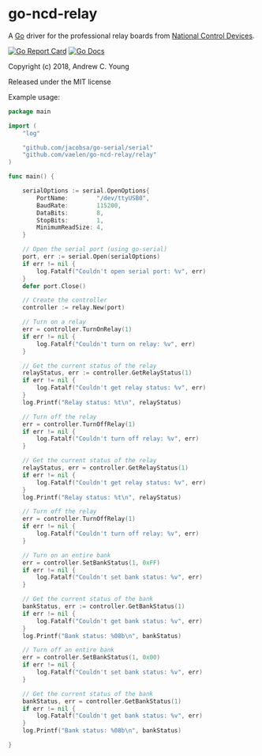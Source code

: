 # go-ncd-relay
A [Go](https://golang.org/) driver for the professional relay boards from [National Control Devices](https://ncd.io/).

[![Go Report Card](https://goreportcard.com/badge/github.com/vaelen/go-ncd-relay/relay)](https://goreportcard.com/report/github.com/vaelen/go-ncd-relay/relay)
[![Go Docs](https://godoc.org/github.com/vaelen/go-ncd-relay/relay?status.svg)](https://godoc.org/github.com/vaelen/go-ncd-relay/relay)

Copyright (c) 2018, Andrew C. Young

Released under the MIT license

Example usage:
```go
package main

import (
	"log"

	"github.com/jacobsa/go-serial/serial"
	"github.com/vaelen/go-ncd-relay/relay"
)

func main() {

	serialOptions := serial.OpenOptions{
		PortName:        "/dev/ttyUSB0",
		BaudRate:        115200,
		DataBits:        8,
		StopBits:        1,
		MinimumReadSize: 4,
	}

	// Open the serial port (using go-serial)
	port, err := serial.Open(serialOptions)
	if err != nil {
		log.Fatalf("Couldn't open serial port: %v", err)
	}
	defer port.Close()

	// Create the controller
	controller := relay.New(port)

	// Turn on a relay
	err = controller.TurnOnRelay(1)
	if err != nil {
		log.Fatalf("Couldn't turn on relay: %v", err)
	}

	// Get the current status of the relay
	relayStatus, err := controller.GetRelayStatus(1)
	if err != nil {
		log.Fatalf("Couldn't get relay status: %v", err)
	}
	log.Printf("Relay status: %t\n", relayStatus)

	// Turn off the relay
	err = controller.TurnOffRelay(1)
	if err != nil {
		log.Fatalf("Couldn't turn off relay: %v", err)
	}

	// Get the current status of the relay
	relayStatus, err = controller.GetRelayStatus(1)
	if err != nil {
		log.Fatalf("Couldn't get relay status: %v", err)
	}
	log.Printf("Relay status: %t\n", relayStatus)

	// Turn off the relay
	err = controller.TurnOffRelay(1)
	if err != nil {
		log.Fatalf("Couldn't turn off relay: %v", err)
	}

	// Turn on an entire bank
	err = controller.SetBankStatus(1, 0xFF)
	if err != nil {
		log.Fatalf("Couldn't set bank status: %v", err)
	}

	// Get the current status of the bank
	bankStatus, err := controller.GetBankStatus(1)
	if err != nil {
		log.Fatalf("Couldn't get bank status: %v", err)
	}
	log.Printf("Bank status: %08b\n", bankStatus)

	// Turn off an entire bank
	err = controller.SetBankStatus(1, 0x00)
	if err != nil {
		log.Fatalf("Couldn't set bank status: %v", err)
	}

	// Get the current status of the bank
	bankStatus, err = controller.GetBankStatus(1)
	if err != nil {
		log.Fatalf("Couldn't get bank status: %v", err)
	}
	log.Printf("Bank status: %08b\n", bankStatus)

}
```
